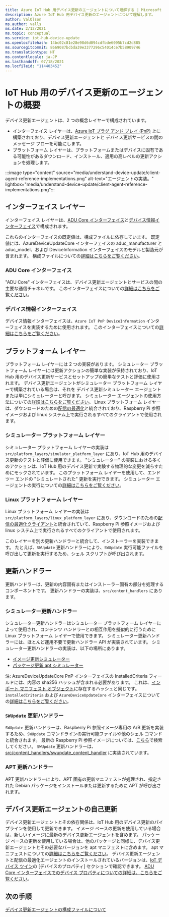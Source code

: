 ```yaml
---
title: Azure IoT Hub 用デバイス更新のエージェントについて理解する | Microsoft Docs
description: Azure IoT Hub 用デバイス更新のエージェントについて理解します。
author: ValOlson
ms.author: valls
ms.date: 2/12/2021
ms.topic: conceptual
ms.service: iot-hub-device-update
ms.openlocfilehash: 14bc02c81e28e98d6d094cdfbde6095b7cd2d885
ms.sourcegitcommit: 8669087bcbda39e3377296c54014ce7b58909746
ms.translationtype: HT
ms.contentlocale: ja-JP
ms.lasthandoff: 07/18/2021
ms.locfileid: "114403452"
---
```

# <a name="device-update-for-iot-hub-agent-overview"></a>IoT Hub 用のデバイス更新のエージェントの概要

デバイス更新エージェントは、2 つの概念レイヤーで構成されています。

* インターフェイス レイヤーは、[Azure IoT プラグ アンド プレイ (PnP)](../iot-develop/overview-iot-plug-and-play.md) 上に構築されており、デバイス更新エージェントと デバイス更新サービスの間のメッセージ フローを可能にします。
* プラットフォーム レイヤーは、プラットフォームまたはデバイスに固有である可能性があるダウンロード、インストール、適用の高レベルの更新アクションを処理します。

:::image type="content" source="media/understand-device-update/client-agent-reference-implementations.png" alt-text="エージェントの実装。" lightbox="media/understand-device-update/client-agent-reference-implementations.png":::

## <a name="the-interface-layer"></a>インターフェイス レイヤー

インターフェイス レイヤーは、[ADU Core インターフェイス](https://github.com/Azure/iot-hub-device-update/tree/main/src/agent/adu_core_interface)と[デバイス情報インターフェイス](https://github.com/Azure/iot-hub-device-update/tree/main/src/agent/device_info_interface)で構成されます。

これらのインターフェイスの既定値は、構成ファイルに依存しています。 既定値には、AzureDeviceUpdateCore インターフェイスの aduc_manufacturer と aduc_model、および DeviceInformation インターフェイスのモデルと製造元が含まれます。 構成ファイルについての[詳細はこちらをご覧ください](device-update-configuration-file.md)。

### <a name="adu-core-interface"></a>ADU Core インターフェイス

"ADU Core" インターフェイスは、デバイス更新エージェントとサービスの間の主要な通信チャネルです。 このインターフェイスについての[詳細はこちらをご覧ください](device-update-plug-and-play.md#adu-core-interface)。

### <a name="device-information-interface"></a>デバイス情報インターフェイス

デバイス情報インターフェイスは、`Azure IoT PnP DeviceInformation` インターフェイスを実装するために使用されます。 このインターフェイスについての[詳細はこちらをご覧ください](device-update-plug-and-play.md#device-information-interface)。

## <a name="the-platform-layer"></a>プラットフォーム レイヤー

プラットフォーム レイヤーには 2 つの実装があります。 シミュレーター プラットフォーム レイヤーには更新アクションの簡単な実装が保持されており、IoT Hub 用のデバイス更新サービスとセットアップの簡単なテストと評価に使用されます。 デバイス更新エージェントがシミュレーター プラットフォーム レイヤーで構築されている場合は、それを デバイス更新シミュレーター エージェントまたは単にシミュレーターと呼びます。 シミュレーター エージェントの使用方法についての[詳細はこちらをご覧ください](https://github.com/Azure/iot-hub-device-update/blob/main/docs/agent-reference/how-to-run-agent.md)。 Linux プラットフォーム レイヤーは、ダウンロードのための[配信の最適化](https://github.com/microsoft/do-client)と統合されており、Raspberry Pi 参照イメージおよび linux システム上で実行されるすべてのクライアントで使用されます。

### <a name="simulator-platform-layer"></a>シミュレーター プラットフォーム レイヤー

シミュレーター プラットフォーム レイヤーの実装は `src/platform_layers/simulator_platform_layer` にあり、IoT Hub 用のデバイス更新のテストと評価に使用できます。  "シミュレーター" の実装における多くのアクションは、IoT Hub 用のデバイス更新で実験する物理的な変更を減らすためにモックされています。  このプラットフォーム レイヤーを使用して、エンド ツー エンドの "シミュレートされた" 更新を実行できます。 シミュレーター エージェントの実行についての[詳細はこちらをご覧ください](https://github.com/Azure/iot-hub-device-update/blob/main/docs/agent-reference/how-to-run-agent.md)。

### <a name="linux-platform-layer"></a>Linux プラットフォーム レイヤー

Linux プラットフォーム レイヤーの実装は `src/platform_layers/linux_platform_layer` にあり、ダウンロードのための[配信の最適化クライアント](https://github.com/microsoft/do-client/releases)と統合されていて、Raspberry Pi 参照イメージおよび linux システム上で実行されるすべてのクライアントで使用されます。

このレイヤーを別の更新ハンドラーと統合して、インストーラーを実装できます。 たとえば、`SWUpdate` 更新ハンドラーにより、`SWUpdate` 実行可能ファイルを呼び出して更新を実行するため、シェル スクリプトが呼び出されます。

## <a name="update-handlers"></a>更新ハンドラー

更新ハンドラーは、更新の内容固有またはインストーラー固有の部分を処理するコンポーネントです。 更新ハンドラーの実装は、`src/content_handlers` にあります。

### <a name="simulator-update-handler"></a>シミュレーター更新ハンドラー

シミュレーター更新ハンドラーはシミュレーター プラットフォーム レイヤーによって使用され、コンテンツ ハンドラーとの相互作用を擬似的に行うために Linux プラットフォーム レイヤーで使用できます。 シミュレーター更新ハンドラーには、ほとんど運用不要で更新ハンドラー API が実装されています。 シミュレーター更新ハンドラーの実装は、以下の場所にあります。
* [イメージ更新シミュレーター](https://github.com/Azure/iot-hub-device-update/blob/main/src/content_handlers/swupdate_handler/inc/aduc/swupdate_simulator_handler.hpp)
* [パッケージ更新 apt シミュレーター](https://github.com/Azure/iot-hub-device-update/blob/main/src/content_handlers/apt_handler/inc/aduc/apt_simulator_handler.hpp)

注: AzureDeviceUpdateCore PnP インターフェイスの InstalledCriteria フィールドには、内容の sha256 ハッシュが含まれる必要があります。 これは、[インポート マニフェスト オブジェクト](import-update.md#create-a-device-update-import-manifest)に存在するハッシュと同じです。 `installedCriteria` および `AzureDeviceUpdateCore` インターフェイスについての[詳細はこちらをご覧ください](device-update-plug-and-play.md)。

### <a name="swupdate-update-handler"></a>`SWUpdate` 更新ハンドラー

`SWUpdate` 更新ハンドラーは、Raspberry Pi 参照イメージ専用の A/B 更新を実装するため、`SWUpdate` コマンドラインの実行可能ファイルや他のシェル コマンドと統合されます。 最新の Raspberry Pi 参照イメージについては、[こちら](https://github.com/Azure/iot-hub-device-update/releases)で検索してください。 `SWUpdate` 更新ハンドラーは、[src/content_handlers/swupdate_content_handler](https://github.com/Azure/iot-hub-device-update/tree/main/src/content_handlers/swupdate_handler) に実装されています。

### <a name="apt-update-handler"></a>APT 更新ハンドラー

APT 更新ハンドラーにより、APT 固有の更新マニフェストが処理され、指定された Debian パッケージをインストールまたは更新するために APT が呼び出されます。

## <a name="self-update-device-update-agent"></a>デバイス更新エージェントの自己更新

デバイス更新エージェントとその依存関係は、IoT Hub 用のデバイス更新のパイプラインを使用して更新できます。 イメージ ベースの更新を使用している場合は、新しいイメージに最新のデバイス更新エージェントを含めます。 パッケージ ベースの更新を使用している場合は、他のパッケージと同様に、デバイス更新エージェントとその必要なバージョンを apt マニフェストに含めます。 apt マニフェストについての[詳細はこちらをご覧ください](device-update-apt-manifest.md)。 デバイス更新エージェントと配信の最適化エージェントのインストールされているバージョンは、[IoT デバイス ツイン](../iot-hub/iot-hub-devguide-device-twins.md)の [デバイスのプロパティ] セクションで確認できます。 [ADU Core インターフェイスでのデバイス プロパティについての詳細は、こちらをご覧ください](device-update-plug-and-play.md#device-properties)。

## <a name="next-steps"></a>次の手順
[デバイス更新エージェントの構成ファイルについて](device-update-configuration-file.md)
